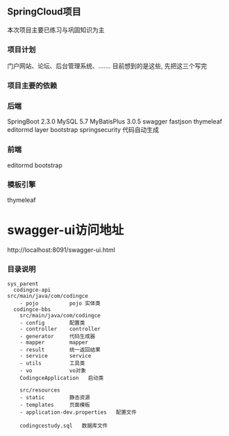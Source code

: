 
## SpringCloud项目
本次项目主要已练习与巩固知识为主  

### 项目计划
门户网站、论坛、后台管理系统、.......
目前想到的是这些, 先把这三个写完

### 项目主要的依赖
### 后端
SpringBoot 2.3.0
MySQL 5.7
MyBatisPlus 3.0.5
swagger
fastjson
thymeleaf
editormd
layer
bootstrap
springsecurity
代码自动生成

### 前端
editormd
bootstrap

### 模板引擎
thymeleaf

# swagger-ui访问地址
http://localhost:8091/swagger-ui.html

### 目录说明
```shell script
sys_parent
  codingce-api
src/main/java/com/codingce
    - pojo          pojo 实体类
  codingce-bbs
    src/main/java/com/codingce
    - config        配置类
    - controller    controller
    - generator     代码生成器
    - mapper        mapper
    - result        统一返回结果
    - service       service
    - utils         工具类
    - vo            vo对象
    CodingceApplication   启动类
    
    src/resources
    - static        静态资源
    - templates     页面模板
    - application-dev.properties   配置文件
    
    codingcestudy.sql   数据库文件
```

